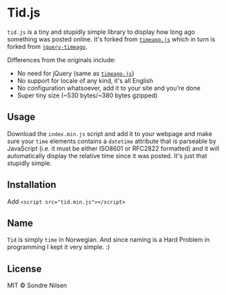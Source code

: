 # Tid.js

`tid.js` is a tiny and stupidly simple library to display how long ago something
was posted online. It's forked from [`timeago.js`][timeago] which in turn is
forked from [`jquery-timeago`][jquery-timeago].

Differences from the originals include:

- No need for jQuery (same as [`timeago.js`][timeago])
- No support for locale of any kind, it's all English
- No configuration whatsoever, add it to your site and you're done
- Super tiny size (~530 bytes/~380 bytes gzipped)

## Usage

Download the `index.min.js` script and add it to your webpage and make sure your
`time` elements contains a `datetime` attribute that is parseable by JavaScript
(i.e. it must be either ISO8601 or RFC2822 formatted) and it will automatically
display the relative time since it was posted. It's just that stupidly simple.

## Installation

Add `<script src="tid.min.js"></script>`

## Name

`Tid` is simply `time` in Norwegian. And since naming is a Hard Problem in
programming I kept it very simple. :)

## License
MIT © Sondre Nilsen

[timeago]: https://github.com/hustcc/timeago.js
[jquery-timeago]: https://github.com/rmm5t/jquery-timeago
